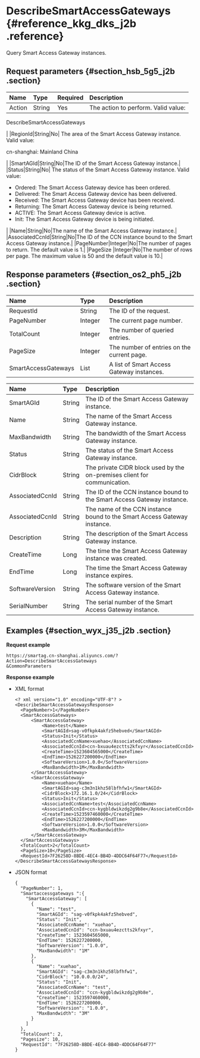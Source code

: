 # DescribeSmartAccessGateways {#reference_kkg_dks_j2b .reference}

Query Smart Access Gateway instances.

## Request parameters {#section_hsb_5g5_j2b .section}

|Name|Type|Required|Description |
|:---|:---|:-------|:-----------|
|Action|String |Yes| The action to perform. Valid value:

 DescribeSmartAccessGateways

 |
|RegionId|String|No| The area of the Smart Access Gateway instance. Valid value:

 cn-shanghai: Mainland China

 |
|SmartAGId|String|No|The ID of the Smart Access Gateway instance.|
|Status|String|No| The status of the Smart Access Gateway instance. Valid value:

-   Ordered: The Smart Access Gateway device has been ordered.
-   Delivered: The Smart Access Gateway device has been delivered.
-   Received: The Smart Access Gateway device has been received.
-   Returning: The Smart Access Gateway device is being returned.
-   ACTIVE: The Smart Access Gateway device is active.
-   Init: The Smart Access Gateway device is being initiated.

 |
|Name|String|No|The name of the Smart Access Gateway instance.|
|AssociatedCcnId|String|No|The ID of the CCN instance bound to the Smart Access Gateway instance.|
|PageNumber|Integer|No|The number of pages to return. The default value is 1.|
|PageSize |Integer|No|The number of rows per page. The maximum value is 50 and the default value is 10.|

## Response parameters {#section_os2_ph5_j2b .section}

|Name|Type|Description|
|:---|:---|:----------|
|RequestId|String|The ID of the request.|
|PageNumber|Integer|The current page number.|
|TotalCount |Integer|The number of queried entries.|
|PageSize |Integer  |The number of entries on the current page.|
|SmartAccessGateways|List|A list of Smart Access Gateway instances.|

|Name|Type|Description|
|:---|:---|:----------|
|SmartAGId|String|The ID of the Smart Access Gateway instance.|
|Name|String|The name of the Smart Access Gateway instance.|
|MaxBandwidth|String|The bandwidth of the Smart Access Gateway instance.|
|Status|String|The status of the Smart Access Gateway instance.|
|CidrBlock|String|The private CIDR block used by the on-premises client for communication.|
|AssociatedCcnId|String|The ID of the CCN instance bound to the Smart Access Gateway instance.|
|AssociatedCcnId|String|The name of the CCN instance bound to the Smart Access Gateway instance.|
|Description|String|The description of the Smart Access Gateway instance.|
|CreateTime|Long|The time the Smart Access Gateway instance was created.|
|EndTime|Long|The time the Smart Access Gateway instance expires.|
|SoftwareVersion|String|The software version of the Smart Access Gateway instance.|
|SerialNumber|String|The serial number of the Smart Access Gateway instance.|

## Examples {#section_wyx_j35_j2b .section}

**Request example**

```
https://smartag.cn-shanghai.aliyuncs.com/?Action=DescribeSmartAccessGateways
&CommonParameters
```

**Response example**

-   XML format

    ```
    <? xml version="1.0" encoding="UTF-8"? >
    <DescribeSmartAccessGatewaysResponse>
      <PageNumber>1</PageNumber>
      <SmartAccessGateways>
          <SmartAccessGateway>
              <Name>test</Name>
              <SmartAGId>sag-v0fkpk4akfz5hebved</SmartAGId>
              <Status>Init</Status>
              <AssociatedCcnName>xuehao</AssociatedCcnName>
              <AssociatedCcnId>ccn-bxuau4ezctts2kfxyr</AssociatedCcnId>
              <CreateTime>1523604565000</CreateTime>
              <EndTime>1526227200000</EndTime>
              <SoftwareVersion>1.0.0</SoftwareVersion>
              <MaxBandwidth>1M</MaxBandwidth>
          </SmartAccessGateway>
          <SmartAccessGateway>
              <Name>xuehao</Name>
              <SmartAGId>sag-c3m3n1khz58lbfhfw1</SmartAGId>
              <CidrBlock>172.16.1.0/24</CidrBlock>
              <Status>Init</Status>
              <AssociatedCcnName>test</AssociatedCcnName>
              <AssociatedCcnId>ccn-kygbldwikzdg2g9b8e</AssociatedCcnId>
              <CreateTime>1523597460000</CreateTime>
              <EndTime>1526227200000</EndTime>
              <SoftwareVersion>1.0.0</SoftwareVersion>
              <MaxBandwidth>3M</MaxBandwidth>
          </SmartAccessGateway>
      </SmartAccessGateways>
      <TotalCount>2</TotalCount>
      <PageSize>10</PageSize>
      <RequestId>7F26258D-8BDE-4EC4-BB4D-4DDC64F64F77</RequestId>
    </DescribeSmartAccessGatewaysResponse>
    ```

-   JSON format

    ```
    {
      "PageNumber": 1,
      "Smartaccessgateways ":{
        "SmartAccessGateway": [
          {
            "Name": "test",
            "SmartAGId": "sag-v0fkpk4akfz5hebved",
            "Status": "Init",
            "AssociatedCcnName": "xuehao",
            "AssociatedCcnId": "ccn-bxuau4ezctts2kfxyr",
            "CreateTime": 1523604565000,
            "EndTime": 1526227200000,
            "SoftwareVersion": "1.0.0",
            "MaxBandwidth": "1M"
          },
          {
            "Name": "xuehao",
            "SmartAGId": "sag-c3m3n1khz58lbfhfw1",
            "CidrBlock": "10.0.0.0/24",
            "Status": "Init",
            "AssociatedCcnName": "test",
            "AssociatedCcnId": "ccn-kygbldwikzdg2g9b8e",
            "CreateTime": 1523597460000,
            "EndTime": 1526227200000,
            "SoftwareVersion": "1.0.0",
            "MaxBandwidth": "3M"
          }
        ]
      },
      "TotalCount": 2,
      "Pagesize": 10,
      "RequestId": "7F26258D-8BDE-4EC4-BB4D-4DDC64F64F77"
    }
    ```


